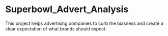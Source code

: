 # Superbowl_Advert_Analysis
This project helps advertising companies to curb the biasness and create a clear expectation of what brands should expect.
